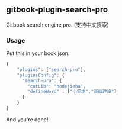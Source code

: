 ## gitbook-plugin-search-pro

Gitbook search engine pro. (支持中文搜索)

### Usage

Put this in your book.json:

```js
{
	"plugins": ["search-pro"],
    "pluginsConfig": {
      "search-pro": {
        "cutLib": "nodejieba",
        "defineWord" : ["小需求","基础建设"]
      }
    }
}
```

And you're done!